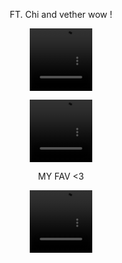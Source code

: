 <p align="center">
FT. Chi and vether wow !
<p align="center">
<video src=https://github.com/user-attachments/assets/c7a156be-08f8-48e6-ba44-bd1d9d036fec width=100 height=100/>
  <p align="center">
<video src=https://github.com/user-attachments/assets/16ddc4c7-2c9b-4c3b-96cd-e4aac85f1299 width=100 height=100/>
<p align="center">
MY FAV <3
<p align="center">
<video src=https://github.com/user-attachments/assets/a31f6343-2d58-4069-9666-caed74fd0ded width=100 height=100/>



